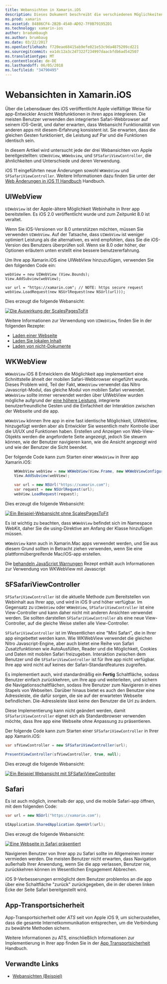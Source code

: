 ```yaml
---
title: Webansichten in Xamarin.iOS
description: Dieses Dokument beschreibt die verschiedenen Möglichkeiten, die eine app Xamarin.iOS Webinhalte angezeigt werden kann. Es wird erläutert, UIWebView, WKWebView SFSafariViewController, Safari und app-transportsicherheit.
ms.prod: xamarin
ms.assetid: 84886CF4-2B2B-4540-AD92-7F0B791952D1
ms.technology: xamarin-ios
author: bradumbaugh
ms.author: brumbaug
ms.date: 03/22/2017
ms.openlocfilehash: f720eae68415ab9efe021e53c9da4875209cd221
ms.sourcegitcommit: ea1dc12a3c2d7322f234997daacbfdb6ad542507
ms.translationtype: MT
ms.contentlocale: de-DE
ms.lasthandoff: 06/05/2018
ms.locfileid: "34790495"
---
```

# <a name="web-views-in-xamarinios"></a>Webansichten in Xamarin.iOS

Über die Lebensdauer des iOS veröffentlicht Apple vielfältige Weise für app-Entwickler Ansicht Webfunktionen in ihren apps integrieren. Die meisten Benutzer verwenden den integrierten Safari-Webbrowser auf seinem iOS-Gerät, und daher erwarten, dass Webansicht Funktionalität von anderen apps mit diesem-Erfahrung konsistent ist. Sie erwarten, dass die gleichen Gesten funktioniert, die Leistung auf Par und die Funktionen identisch sein.

In diesem Artikel wird untersucht jede der drei Webansichten von Apple bereitgestellten: `UIWebView`, `WKWebview`, und `SFSafariViewController`, die ähnlichkeiten und Unterschiede und deren Verwendung. 

iOS 11 eingeführten neue Änderungen sowohl `WKWebView` und `SFSafariViewController`. Weitere Informationen dazu finden Sie unter der [Web Änderungen in iOS 11 Handbuch](~/ios/platform/introduction-to-ios11/web.md) Handbuch.

## <a name="uiwebview"></a>UIWebView

`UIWebView` ist der Apple-ältere Möglichkeit Webinhalte in Ihrer app bereitstellen. Es iOS 2.0 veröffentlicht wurde und zum Zeitpunkt 8.0 ist veraltet.

Wenn Sie iOS-Versionen vor 8.0 unterstützen möchten, müssen Sie verwenden `UIWebView`. Auf der Tatsache, dass `UIWebView` ist weniger optimiert Leistung als die alternativen, es wird empfohlen, dass Sie die iOS-Version des Benutzers überprüfen soll. Wenn sie 8.0 oder höher, der Optionen erläutern unten erstellt eine bessere benutzererfahrung.
 
Um Ihre app Xamarin.iOS eine UIWebView hinzuzufügen, verwenden Sie den folgenden Code ein:
 
```
webView = new UIWebView (View.Bounds);
View.AddSubview(webView);

var url = "https://xamarin.com"; // NOTE: https secure request
webView.LoadRequest(new NSUrlRequest(new NSUrl(url)));
```

Dies erzeugt die folgende Webansicht:

[![](uiwebview-images/webview.png "Die Auswirkung der ScalesPagesToFit")](uiwebview-images/webview.png#lightbox)

Weitere Informationen zur Verwendung von `UIWebView`, finden Sie in der folgenden Rezepte:


- [Laden einer Webseite](https://developer.xamarin.com/recipes/ios/content_controls/web_view/load_a_web_page/)
- [Laden Sie lokalen Inhalt](https://developer.xamarin.com/recipes/ios/content_controls/web_view/load_local_content/)
- [Laden von nicht-Dokumente](https://developer.xamarin.com/recipes/ios/content_controls/web_view/load_non-web_documents/)

## <a name="wkwebview"></a>WKWebView

`WKWebView` iOS 8 Entwicklern die Möglichkeit app implementiert eine Schnittstelle ähnelt der mobilen Safari-Webbrowser eingeführt wurde. Dieses Problem wird, Teil der Fakt, `WKWebView` verwendet das Nitro Javascript-Modul, das gleiche Modul von mobilen Safari verwendet. `WKWebView` sollte immer verwendet werden über UIWebView wurden mögliche aufgrund der [eine höhere Leistung](http://blog.initlabs.com/post/100113463211/wkwebview-vs-uiwebview), integrierte benutzerfreundliche Gesten und die Einfachheit der Interaktion zwischen der Webseite und die app.
  
`WKWebView` können Ihre app in eine fast identische Möglichkeit, UIWebView, hinzugefügt werden aber als Entwickler Sie wesentlich mehr Kontrolle über die UI/UX und Funktionen haben. Erstellen und Anzeigen von Web-View-Objekts werden die angeforderte Seite angezeigt, jedoch Sie steuern können, wie der Benutzer navigieren kann, wie die Ansicht angezeigt wird und wie der Benutzer die Sicht beendet.  

Der folgende Code kann zum Starten einer `WKWebView` in Ihrer app Xamarin.iOS:

```csharp
    WKWebView webView = new WKWebView(View.Frame, new WKWebViewConfiguration());
    View.AddSubview(webView);

    var url = new NSUrl("https://xamarin.com");
    var request = new NSUrlRequest(url);
    webView.LoadRequest(request);
```

Dies erzeugt die folgende Webansicht:

[![](uiwebview-images/wkwebview.png "Ein Beispiel-Webansicht ohne ScalesPagesToFit")](uiwebview-images/wkwebview.png#lightbox)

Es ist wichtig zu beachten, dass `WKWebView` befindet sich im Namespace WebKit, daher Sie die using-Direktive am Anfang der Klasse hinzufügen müssen.

`WKWebView` kann auch in Xamarin.Mac apps verwendet werden, und Sie aus diesem Grund sollten in Betracht ziehen verwenden, wenn Sie eine plattformübergreifende Mac/iOS-app erstellen.

Die [behandeln JavaScript Warnungen](https://developer.xamarin.com/recipes/ios/content_controls/web_view/handle_javascript_alerts/) Rezept enthält auch Informationen zur Verwendung von WKWebView mit Javascript

<a name="safariviewcontroller" />

## <a name="sfsafariviewcontroller"></a>SFSafariViewController
 
 `SFSafariViewController` ist die aktuelle Methode zum Bereitstellen von Webinhalt aus Ihrer app, und wird in iOS 9 und höher verfügbar. Im Gegensatz zu `UIWebView` oder `WKWebView`, `SFSafariViewController` ist eine View-Controller und kann daher nicht mit anderen Ansichten verwendet werden. Sie sollten darstellen `SFSafariViewController` als eine neue View-Controller, auf die gleiche Weise stellen alle View-Controller.
 
 `SFSafariViewController` ist im Wesentlichen eine "Mini Safari", die in Ihrer app eingebettet werden kann. Wie WKWebView verwendet die gleichen Nitro Javascript-Engine, aber auch bietet eine Reihe von Safari Zusatzfunktionen wie AutoAusfüllen, Reader und die Möglichkeit, Cookies und Daten mit mobilen Safari freizugeben. Interaktion zwischen dem Benutzer und die `SFSafariViewController` ist für Ihre app nicht verfügbar. Ihre app wird nicht auf keines der Safari-Standardfeatures zugreifen.
 
Es implementiert auch, wird standardmäßig ein **Fertig** Schaltfläche, sodass Benutzer einfach zurückkehren, um Ihre app und weiterleiten, und sichern die Navigationsschaltflächen, sodass Ihre Benutzer zum Navigieren in eines Stapels von Webseiten. Darüber hinaus bietet es auch den Benutzer eine Adressleiste, die dafür sorgen, die sie auf der erwarteten Webseite befindlichen. Die-Adressleiste lässt keine den Benutzer die Url zu ändern. 

Diese Implementierung kann nicht geändert werden, damit `SFSafariViewController` eignet sich als Standardbrowser verwenden möchte, dass Ihre app eine Webseite ohne Anpassung zu präsentieren.

Der folgende Code kann zum Starten einer `SFSafariViewController` in Ihrer app Xamarin.iOS:

```csharp
var sfViewController = new SFSafariViewController(url);

PresentViewController(sfViewController, true, null);
```

Dies erzeugt die folgende Webansicht:

[![](uiwebview-images/sfsafariviewcontroller.png "Ein Beispiel Webansicht mit SFSafariViewController")](uiwebview-images/sfsafariviewcontroller.png#lightbox)

## <a name="safari"></a>Safari

Es ist auch möglich, innerhalb der app, und die mobile Safari-app öffnen, mit dem folgenden Code:

```csharp
var url = new NSUrl("https://xamarin.com");

UIApplication.SharedApplication.OpenUrl(url);

```

Dies erzeugt die folgende Webansicht:

[![](uiwebview-images/safari.png "Eine Webseite in Safari präsentiert")](uiwebview-images/safari.png#lightbox)

Navigieren Benutzer von Ihrer app zu Safari sollte im Allgemeinen immer vermieden werden. Die meisten Benutzer nicht erwarten, dass Navigation außerhalb Ihrer Anwendung, wenn Sie die app verlassen, Benutzer nie, zurückkehren können im Wesentlichen Engagement Abbrechen.

iOS 9-Verbesserungen ermöglicht dem Benutzer problemlos an die app über eine Schaltfläche "zurück" zurückgegeben, die in der oberen linken Ecke der Seite Safari bereitgestellt wird.

## <a name="app-transport-security"></a>App-Transportsicherheit

App-Transportsicherheit oder *ATS* seit von Apple iOS 9, um sicherzustellen, dass die gesamte Internetkommunikation entsprechen, um die Verbindung zu bewährte Methoden sichern.

Weitere Informationen zu ATS, einschließlich Informationen zur Implementierung in Ihrer app finden Sie in der [App Transportsicherheit](~/ios/app-fundamentals/ats.md) Handbuch.

## <a name="related-links"></a>Verwandte Links

- [Webansichten (Beispiel)](https://developer.xamarin.com/samples/monotouch/WebView/)
